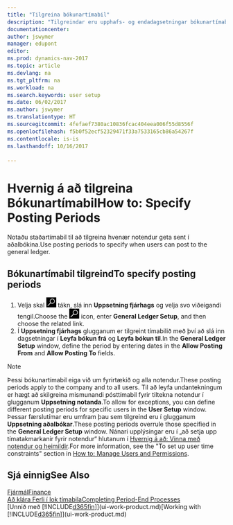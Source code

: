 ```yaml
---
title: "Tilgreina bókunartímabil"
description: "Tilgreindar eru upphafs- og endadagsetningar bókunartímabils til að setja upp hvenær notendur geta bókað í fjárhag."
documentationcenter: 
author: jswymer
manager: edupont
editor: 
ms.prod: dynamics-nav-2017
ms.topic: article
ms.devlang: na
ms.tgt_pltfrm: na
ms.workload: na
ms.search.keywords: user setup
ms.date: 06/02/2017
ms.author: jswymer
ms.translationtype: HT
ms.sourcegitcommit: 4fefaef7380ac10836fcac404eea006f55d8556f
ms.openlocfilehash: f5b0f52ecf52329471f33a7533165cb86a54267f
ms.contentlocale: is-is
ms.lasthandoff: 10/16/2017

---
```

# <a name="how-to-specify-posting-periods"></a><span data-ttu-id="b22a9-103">Hvernig á að tilgreina Bókunartímabil</span><span class="sxs-lookup"><span data-stu-id="b22a9-103">How to: Specify Posting Periods</span></span>
<span data-ttu-id="b22a9-104">Notaðu staðartímabil til að tilgreina hvenær notendur geta sent í aðalbókina.</span><span class="sxs-lookup"><span data-stu-id="b22a9-104">Use posting periods to specify when users can post to the general ledger.</span></span>  

## <a name="to-specify-posting-periods"></a><span data-ttu-id="b22a9-105">Bókunartímabil tilgreind</span><span class="sxs-lookup"><span data-stu-id="b22a9-105">To specify posting periods</span></span>
1. <span data-ttu-id="b22a9-106">Velja skal ![Leit að síðu eða skýrslu](media/ui-search/search_small.png "Leit að síðu eða skýrslu táknið") tákn, slá inn **Uppsetning fjárhags** og velja svo viðeigandi tengil.</span><span class="sxs-lookup"><span data-stu-id="b22a9-106">Choose the ![Search for Page or Report](media/ui-search/search_small.png "Search for Page or Report icon") icon, enter **General Ledger Setup**, and then choose the related link.</span></span>  
2. <span data-ttu-id="b22a9-107">Í **Uppsetning fjárhags** glugganum er tilgreint tímabilið með því að slá inn dagsetningar í **Leyfa bókun frá** og **Leyfa bókun til**.</span><span class="sxs-lookup"><span data-stu-id="b22a9-107">In the **General Ledger Setup** window, define the period by entering dates in the **Allow Posting From** and **Allow Posting To** fields.</span></span>  

> [!NOTE]  
>   <span data-ttu-id="b22a9-108">Þessi bókunartímabil eiga við um fyrirtækið og alla notendur.</span><span class="sxs-lookup"><span data-stu-id="b22a9-108">These posting periods apply to the company and to all users.</span></span> <span data-ttu-id="b22a9-109">Til að leyfa undantekningum er hægt að skilgreina mismunandi pósttímabil fyrir tiltekna notendur í glugganum **Uppsetning notanda**.</span><span class="sxs-lookup"><span data-stu-id="b22a9-109">To allow for exceptions, you can define different posting periods for specific users in the **User Setup** window.</span></span> <span data-ttu-id="b22a9-110">Þessar færslutímar eru umfram þau sem tilgreind eru í glugganum **Uppsetning aðalbókar**.</span><span class="sxs-lookup"><span data-stu-id="b22a9-110">These posting periods overrule those specified in the **General Ledger Setup** window.</span></span> <span data-ttu-id="b22a9-111">Nánari upplýsingar eru í „að setja upp tímatakmarkanir fyrir notendur“ hlutanum í [Hvernig á að: Vinna með notendur og heimildir](ui-how-users-permissions.md).</span><span class="sxs-lookup"><span data-stu-id="b22a9-111">For more information, see the "To set up user time constraints" section in [How to: Manage Users and Permissions](ui-how-users-permissions.md).</span></span>

## <a name="see-also"></a><span data-ttu-id="b22a9-112">Sjá einnig</span><span class="sxs-lookup"><span data-stu-id="b22a9-112">See Also</span></span>
[<span data-ttu-id="b22a9-113">Fjármál</span><span class="sxs-lookup"><span data-stu-id="b22a9-113">Finance</span></span>](finance.md)  
[<span data-ttu-id="b22a9-114">Að klára Ferli í lok tímabila</span><span class="sxs-lookup"><span data-stu-id="b22a9-114">Completing Period-End Processes</span></span>](year-how-complete-period-end-processes.md)  
<span data-ttu-id="b22a9-115">[Unnið með [!INCLUDE[d365fin](includes/d365fin_md.md)]](ui-work-product.md)</span><span class="sxs-lookup"><span data-stu-id="b22a9-115">[Working with [!INCLUDE[d365fin](includes/d365fin_md.md)]](ui-work-product.md)</span></span>

